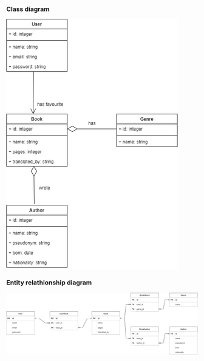 ### Сlass diagram
![](https://github.com/boychuk-ol/library_practice/blob/4ec7daf41f7c9fbeef7e2b51747d90797e77a724/umls/CD.png)
### Entity relathionship diagram
![](https://github.com/boychuk-ol/library_practice/blob/aac96453f08ec0047d0181b6c829d3fd1f3ed467/umls/ERD.png)
